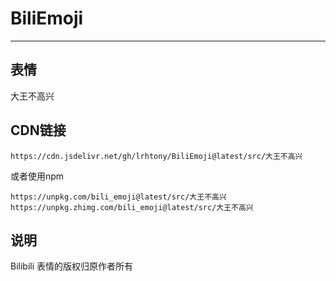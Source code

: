 # BiliEmoji
---
## 表情
大王不高兴
## CDN链接
```
https://cdn.jsdelivr.net/gh/lrhtony/BiliEmoji@latest/src/大王不高兴
```
或者使用npm
```
https://unpkg.com/bili_emoji@latest/src/大王不高兴
https://unpkg.zhimg.com/bili_emoji@latest/src/大王不高兴
```
## 说明
Bilibili 表情的版权归原作者所有
